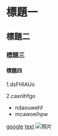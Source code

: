 # 標題一
## 標題二
### 標題三
#### 標題四

1.dsFHIAUo

2.casnlhfgo

* ndaouwehf
* mcawoeihpw


[google](https://www.google.com.tw/)
[text](/作業_解答.pdf)
![照片](/images/member.jpg)
